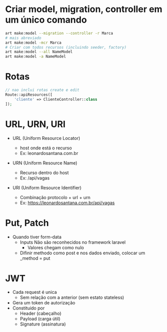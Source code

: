 # Criar model, migration, controller em um único comando
```sh
art make:model --migration --controller -r Marca
# mais abreviado
art make:model -mcr Marca
# Criar com todos recursos (incluindo seeder, factory)
art make:model --all NameModel
art make:model -a NameModel
```

# Rotas
```php
// nao inclui rotas create e edit
Route::apiResources([
    'cliente' => ClienteController::class
]);
```

# URL, URN, URI
- URL (Uniform Resource Locator)
    - host onde está o recurso
    - Ex: leonardosantana.com.br

- URN (Uniform Resource Name)
    - Recurso dentro do host
    - Ex: /api/vagas

- URI (Uniform Resource Identifier)
    - Combinação protocolo + url + urn
    - Ex: https://leonardosantana.com.br/api/vagas


# Put, Patch
- Quando tiver form-data
    - Inputs Não são reconhecidos no framework laravel
        - Valores chegam como nulo
    - Difinir methodo como post e nos dados enviado, colocar um
        _method = put 

# JWT
- Cada request é unica
    - Sem relação com a anterior (sem estato stateless)
- Gera um token de autorização
- Constituido por
    - Header (cabeçalho)
    - Payload (carga útil)
    - Signature (assinatura)
